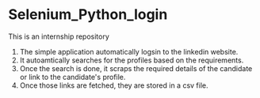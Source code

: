# Selenium_Python_login
This is an internship repository
1. The simple application automatically logsin to the linkedin website.
2. It autoamtically searches for the profiles based on the requirements.
3. Once the search is done, it scraps the required details of the candidate or link to the candidate's profile.
4. Once those links are fetched, they are stored in a csv file.
